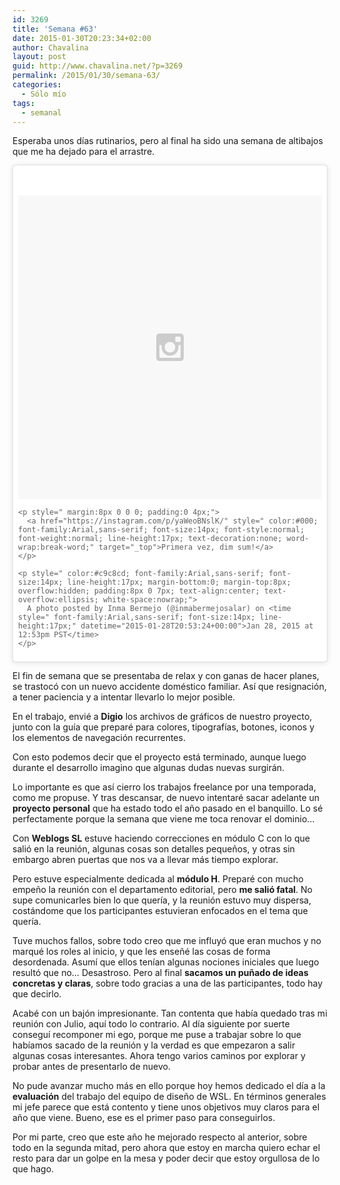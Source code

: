 ```yaml
---
id: 3269
title: 'Semana #63'
date: 2015-01-30T20:23:34+02:00
author: Chavalina
layout: post
guid: http://www.chavalina.net/?p=3269
permalink: /2015/01/30/semana-63/
categories:
  - Sólo mío
tags:
  - semanal
---
```

Esperaba unos días rutinarios, pero al final ha sido una semana de altibajos que me ha dejado para el arrastre.

<blockquote class="instagram-media" data-instgrm-captioned data-instgrm-version="4" style=" background:#FFF; border:0; border-radius:3px; box-shadow:0 0 1px 0 rgba(0,0,0,0.5),0 1px 10px 0 rgba(0,0,0,0.15); margin: 1px; max-width:658px; padding:0; width:99.375%; width:-webkit-calc(100% - 2px); width:calc(100% - 2px);">
  <div style="padding:8px;">
    <div style=" background:#F8F8F8; line-height:0; margin-top:40px; padding:50% 0; text-align:center; width:100%;">
      <div style=" background:url(data:image/png;base64,iVBORw0KGgoAAAANSUhEUgAAACwAAAAsCAMAAAApWqozAAAAGFBMVEUiIiI9PT0eHh4gIB4hIBkcHBwcHBwcHBydr+JQAAAACHRSTlMABA4YHyQsM5jtaMwAAADfSURBVDjL7ZVBEgMhCAQBAf//42xcNbpAqakcM0ftUmFAAIBE81IqBJdS3lS6zs3bIpB9WED3YYXFPmHRfT8sgyrCP1x8uEUxLMzNWElFOYCV6mHWWwMzdPEKHlhLw7NWJqkHc4uIZphavDzA2JPzUDsBZziNae2S6owH8xPmX8G7zzgKEOPUoYHvGz1TBCxMkd3kwNVbU0gKHkx+iZILf77IofhrY1nYFnB/lQPb79drWOyJVa/DAvg9B/rLB4cC+Nqgdz/TvBbBnr6GBReqn/nRmDgaQEej7WhonozjF+Y2I/fZou/qAAAAAElFTkSuQmCC); display:block; height:44px; margin:0 auto -44px; position:relative; top:-22px; width:44px;">
      </div>
    </div>
    
    <p style=" margin:8px 0 0 0; padding:0 4px;">
      <a href="https://instagram.com/p/yaWeoBNslK/" style=" color:#000; font-family:Arial,sans-serif; font-size:14px; font-style:normal; font-weight:normal; line-height:17px; text-decoration:none; word-wrap:break-word;" target="_top">Primera vez, dim sum!</a>
    </p>
    
    <p style=" color:#c9c8cd; font-family:Arial,sans-serif; font-size:14px; line-height:17px; margin-bottom:0; margin-top:8px; overflow:hidden; padding:8px 0 7px; text-align:center; text-overflow:ellipsis; white-space:nowrap;">
      A photo posted by Inma Bermejo (@inmabermejosalar) on <time style=" font-family:Arial,sans-serif; font-size:14px; line-height:17px;" datetime="2015-01-28T20:53:24+00:00">Jan 28, 2015 at 12:53pm PST</time>
    </p>
  </div>
</blockquote>

El fin de semana que se presentaba de relax y con ganas de hacer planes, se trastocó con un nuevo accidente doméstico familiar. Así que resignación, a tener paciencia y a intentar llevarlo lo mejor posible.

En el trabajo, envié a **Digio** los archivos de gráficos de nuestro proyecto, junto con la guía que preparé para colores, tipografías, botones, iconos y los elementos de navegación recurrentes. 

Con esto podemos decir que el proyecto está terminado, aunque luego durante el desarrollo imagino que algunas dudas nuevas surgirán.

Lo importante es que así cierro los trabajos freelance por una temporada, como me propuse. Y tras descansar, de nuevo intentaré sacar adelante un **proyecto personal** que ha estado todo el año pasado en el banquillo. Lo sé perfectamente porque la semana que viene me toca renovar el dominio&#8230;

Con **Weblogs SL** estuve haciendo correcciones en módulo C con lo que salió en la reunión, algunas cosas son detalles pequeños, y otras sin embargo abren puertas que nos va a llevar más tiempo explorar.

Pero estuve especialmente dedicada al **módulo H**. Preparé con mucho empeño la reunión con el departamento editorial, pero **me salió fatal**. No supe comunicarles bien lo que quería, y la reunión estuvo muy dispersa, costándome que los participantes estuvieran enfocados en el tema que quería. 

Tuve muchos fallos, sobre todo creo que me influyó que eran muchos y no marqué los roles al inicio, y que les enseñé las cosas de forma desordenada. Asumí que ellos tenían algunas nociones iniciales que luego resultó que no&#8230; Desastroso. Pero al final **sacamos un puñado de ideas concretas y claras**, sobre todo gracias a una de las participantes, todo hay que decirlo.

Acabé con un bajón impresionante. Tan contenta que había quedado tras mi reunión con Julio, aquí todo lo contrario. Al día siguiente por suerte conseguí recomponer mi ego, porque me puse a trabajar sobre lo que habíamos sacado de la reunión y la verdad es que empezaron a salir algunas cosas interesantes. Ahora tengo varios caminos por explorar y probar antes de presentarlo de nuevo.

No pude avanzar mucho más en ello porque hoy hemos dedicado el día a la **evaluación** del trabajo del equipo de diseño de WSL. En términos generales mi jefe parece que está contento y tiene unos objetivos muy claros para el año que viene. Bueno, ese es el primer paso para conseguirlos.

Por mi parte, creo que este año he mejorado respecto al anterior, sobre todo en la segunda mitad, pero ahora que estoy en marcha quiero echar el resto para dar un golpe en la mesa y poder decir que estoy orgullosa de lo que hago.